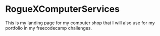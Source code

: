 # RogueXComputerServices
This is my landing page for my computer shop that I will also use for my portfolio in my freecodecamp challenges.
